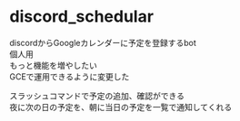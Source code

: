 # discord_schedular
discordからGoogleカレンダーに予定を登録するbot  
個人用  
もっと機能を増やしたい  
GCEで運用できるように変更した  

スラッシュコマンドで予定の追加、確認ができる  
夜に次の日の予定を、朝に当日の予定を一覧で通知してくれる
